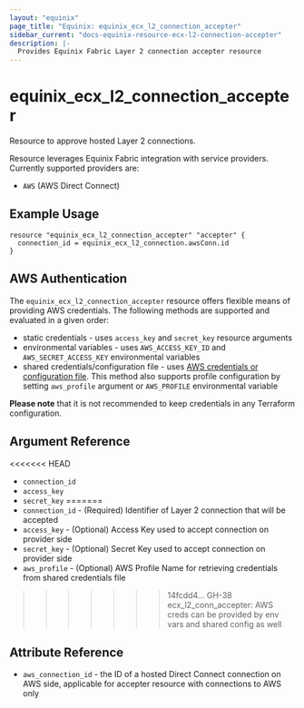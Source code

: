 ```yaml
---
layout: "equinix"
page_title: "Equinix: equinix_ecx_l2_connection_accepter"
sidebar_current: "docs-equinix-resource-ecx-l2-connection-accepter"
description: |-
  Provides Equinix Fabric Layer 2 connection accepter resource
---
```


# equinix\_ecx\_l2\_connection\_accepter

Resource to approve hosted Layer 2 connections.

Resource leverages Equinix Fabric integration with service providers.
Currently supported providers are:

* `AWS` (AWS Direct Connect)

## Example Usage

```hcl
resource "equinix_ecx_l2_connection_accepter" "accepter" {
  connection_id = equinix_ecx_l2_connection.awsConn.id
}
```

## AWS Authentication

The `equinix_ecx_l2_connection_accepter` resource offers flexible means of providing
AWS credentials. The following methods are supported and evaluated in a given order:

* static credentials - uses `access_key` and `secret_key` resource arguments
* environmental variables - uses `AWS_ACCESS_KEY_ID` and `AWS_SECRET_ACCESS_KEY`
 environmental variables
* shared credentials/configuration file - uses [AWS credentials or configuration
file](https://docs.aws.amazon.com/cli/latest/userguide/cli-configure-files.html).
This method also supports profile configuration by setting `aws_profile`
argument or `AWS_PROFILE` environmental variable

**Please note** that it is not
recommended to keep credentials in any Terraform configuration.

## Argument Reference

<<<<<<< HEAD
* `connection_id`
* `access_key`
* `secret_key`
=======
* `connection_id` - (Required) Identifier of Layer 2 connection that will be accepted
* `access_key` - (Optional) Access Key used to accept connection on provider side
* `secret_key` - (Optional) Secret Key used to accept connection on provider side
* `aws_profile` - (Optional) AWS Profile Name for retrieving credentials from
 shared credentials file
>>>>>>> 14fcdd4... GH-38 ecx_l2_conn_accepter: AWS creds can be provided by env vars and shared config as well

## Attribute Reference

* `aws_connection_id` - the ID of a hosted Direct Connect connection on AWS side,
applicable for accepter resource with connections to AWS only
